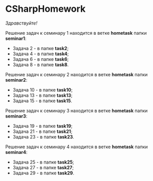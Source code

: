 # CSharpHomework

*Здравствуйте!*

Решение задач к семинару 1 находится в ветке **hometask** папки **seminar1**:
* Задача 2 - в папке **task2**;
* Задача 4 - в папке **task4**;
* Задача 6 - в папке **task6**;
* Задача 8 - в папке **task8**.

Решение задач к семинару 2 находится в ветке **hometask** папки **seminar2**:
* Задача 10 - в папке **task10**;
* Задача 13 - в папке **task13**;
* Задача 15 - в папке **task15**.

Решение задач к семинару 3 находится в ветке **hometask** папки **seminar3**:
* Задача 19 - в папке **task19**;
* Задача 21 - в папке **task21**;
* Задача 23 - в папке **task23**.

Решение задач к семинару 4 находится в ветке **hometask** папки **seminar4**:
* Задача 25 - в папке **task25**;
* Задача 27 - в папке **task27**;
* Задача 29 - в папке **task29**.